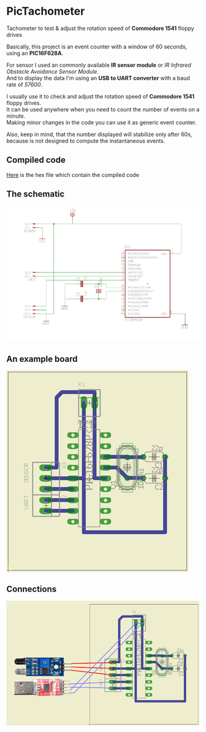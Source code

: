 # PicTachometer
Tachometer to test &amp; adjust the rotation speed of **Commodore 1541** floppy drives

Basically, this project is an event counter with a window of 60 seconds, using an **PIC16F628A**.

For sensor I used an commonly available **IR sensor module** or *IR Infrared Obstacle Avoidance Sensor Module*.  
And to display the data I'm using an **USB to UART converter** with a baud rate of *57600*.

I usually use it to check and adjust the rotation speed of **Commodore 1541** floppy drives.  
It can be used anywhere when you need to count the number of events on a minute.  
Making minor changes in the code you can use it as generic event counter.

Also, keep in mind, that the number displayed will stabilize only after 60s, because is not designed to compute the instantaneous events.

## Compiled code
[Here](binaries/PicTachometer.production.hex) is the hex file which contain the compiled code


## The schematic
![Schematic](hardware/schematic.png)

## An example board
![Board](hardware/board.png)

## Connections

![Connections](hardware/connections.png)
